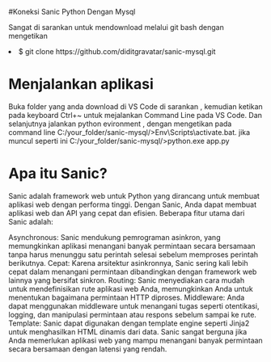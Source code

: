 #Koneksi Sanic Python Dengan Mysql

<p>Sangat di sarankan untuk mendownload melalui git bash dengan mengetikan</p> 
<li>$ git clone https://github.com/diditgravatar/sanic-mysql.git</li>

# Menjalankan aplikasi
Buka folder yang anda download di VS Code di sarankan , kemudian ketikan pada keyboard Ctrl+~ untuk mejalankan Command Line pada VS Code.
Dan selanjutnya jalankan python evironment , dengan mengetikan pada command line C:/your_folder/sanic-mysql/>Env\Scripts\activate.bat.
jika muncul seperti ini C:/your_folder/sanic-mysql/>python.exe app.py

# Apa itu Sanic?
Sanic adalah framework web untuk Python yang dirancang untuk membuat aplikasi web dengan performa tinggi. Dengan Sanic, Anda dapat membuat aplikasi web dan API yang cepat dan efisien. Beberapa fitur utama dari Sanic adalah:

Asynchronous: Sanic mendukung pemrograman asinkron, yang memungkinkan aplikasi menangani banyak permintaan secara bersamaan tanpa harus menunggu satu perintah selesai sebelum memproses perintah berikutnya.
Cepat: Karena arsitektur asinkronnya, Sanic sering kali lebih cepat dalam menangani permintaan dibandingkan dengan framework web lainnya yang bersifat sinkron.
Routing: Sanic menyediakan cara mudah untuk mendefinisikan rute aplikasi web Anda, memungkinkan Anda untuk menentukan bagaimana permintaan HTTP diproses.
Middleware: Anda dapat menggunakan middleware untuk menangani tugas seperti otentikasi, logging, dan manipulasi permintaan atau respons sebelum sampai ke rute.
Template: Sanic dapat digunakan dengan template engine seperti Jinja2 untuk menghasilkan HTML dinamis dari data.
Sanic sangat berguna jika Anda memerlukan aplikasi web yang mampu menangani banyak permintaan secara bersamaan dengan latensi yang rendah.


